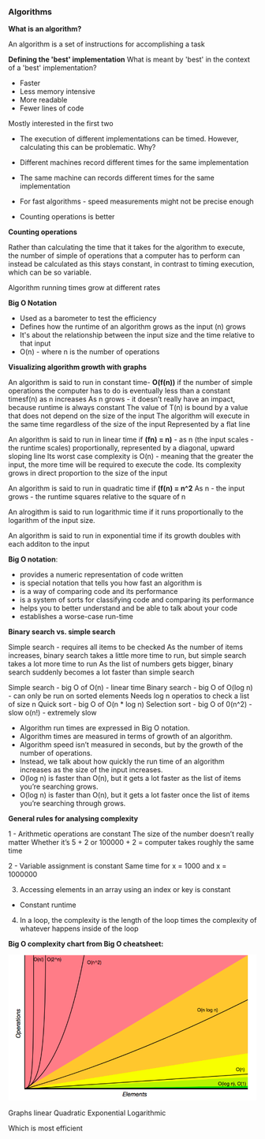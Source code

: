 ### Algorithms

**What is an algorithm?**

An algorithm is a set of instructions for accomplishing a task

**Defining the 'best' implementation**
What is meant by 'best' in the context of a 'best' implementation?

* Faster
* Less memory intensive
* More readable
* Fewer lines of code

Mostly interested in the first two

* The execution of different implementations can be timed. However, calculating this can be problematic. 
Why?

* Different machines record different times for the same implementation
* The same machine can records different times for the same implementation
* For fast algorithms - speed measurements might not be precise enough 
* Counting operations is better

**Counting operations**

Rather than calculating the time that it takes for the algorithm to execute, the number of simple of operations that a computer has to perform can instead be calculated as this stays constant, in contrast to timing execution, which can be so variable.

Algorithm running times grow at different rates

**Big O Notation**

* Used as a barometer to test the efficiency
* Defines how the runtime of an algorithm grows as the input (n)  grows
* It's about the relationship between the input size and the time relative to that input
* O(n)  - where n is the number of operations

**Visualizing algorithm growth with graphs**

An algorithm is said to run in constant time- **O(f(n))** if the number of simple operations the computer has to do is eventually less than a constant timesf(n) as n increases
As n grows - it doesn’t really have an impact, because runtime is always constant
The value of T(n) is bound by a value that does not depend on the size of the input
The algorithm will execute in the same time regardless of the size of the input
Represented by a flat line

An algorithm is said to run in linear time if **(fn) = n)** - as n (the input scales - the runtime scales) proportionally, represented by a diagonal, upward sloping line
Its worst case complexity is O(n) - meaning that the greater the input, the more time will be required to execute the code.
Its complexity grows in direct proportion to the size of the input

An algorithm is said to run in quadratic time if **(f(n) = n^2**
As n - the input grows - the runtime squares relative to the square of n

An alrogithm is said to run logarithmic time if it runs proportionally to the logarithm of the input size.

An algorithm is said to run in exponential time if its growth doubles with each additon to the input  

**Big O notation**:
* provides a numeric representation of code written
* is special notation that tells you how fast an algorithm is
* is a way of comparing code and its performance
* is a system of sorts for classifying code and comparing its performance
* helps you to better understand and be able to talk about your code 
* establishes a worse-case run-time


**Binary search vs. simple search**

Simple search - requires all items to be checked
As the number of items increases, binary search takes a little more time to run, but simple search 
takes a lot more time to run
As the list of numbers gets bigger, binary search suddenly becomes a lot faster than simple search

Simple search - big O of O(n) - linear time
Binary search - big O of O(log n) - can only be run on sorted elements
Needs log n operatios to check a list of size n
Quick sort - big O of O(n * log n) 
Selection sort - big O of 0(n^2) - slow
o(n!) - extremely slow


* Algorithm run times are expressed in Big O notation.
* Algorithm times are measured in terms of growth of an algorithm.
* Algorithm speed isn’t measured in seconds, but by the growth of the number of operations.
* Instead, we talk about how quickly the run time of an algorithm increases as the size of the input increases.
* O(log n) is faster than O(n), but it gets a lot faster as the list of items you’re searching grows.
* O(log n) is faster than O(n), but it gets a lot faster once the list of items you’re searching through grows.


**General rules for analysing complexity** 

1 - Arithmetic operations are constant
The size of the number doesn’t really matter
Whether it’s 5 + 2 or 100000 + 2 = computer takes roughly the same time

2 - Variable assignment is constant
Same time for x = 1000 and x = 1000000

3. Accessing elements in an array using an index or key is constant
- Constant runtime

4. In a loop, the complexity is the length of the loop times the complexity of whatever happens inside of the loop

**Big O complexity chart from Big O cheatsheet:**

![output](bigocomplexitychart.png)
 

















Graphs 
linear
Quadratic
Exponential
Logarithmic

Which is most efficient
